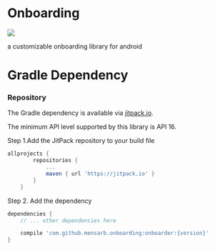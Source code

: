# Onboarding #
[![](https://jitpack.io/v/mensarb/onboarding.svg)](https://jitpack.io/#mensarb/onboarding)

a customizable onboarding library for android

# Gradle Dependency

### Repository
The Gradle dependency is available via [jitpack.io](https://jitpack.io/#mensarb/onboarding).

The minimum API level supported by this library is API 16.

Step 1.Add the JitPack repository to your build file
```gradle
allprojects {
		repositories {
			...
			maven { url 'https://jitpack.io' }
		}
	}
```
Step 2. Add the dependency
```gradle
dependencies {
	// ... other dependencies here

    compile 'com.github.mensarb.onboarding:onboarder:{version}'
}
```